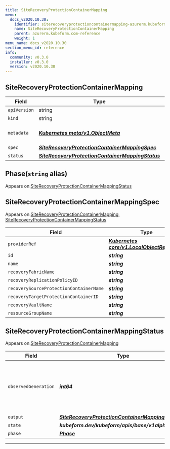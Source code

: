 ```yaml
---
title: SiteRecoveryProtectionContainerMapping
menu:
  docs_v2020.10.30:
    identifier: siterecoveryprotectioncontainermapping-azurerm.kubeform.com
    name: SiteRecoveryProtectionContainerMapping
    parent: azurerm.kubeform.com-reference
    weight: 1
menu_name: docs_v2020.10.30
section_menu_id: reference
info:
  community: v0.3.0
  installer: v0.3.0
  version: v2020.10.30
---
```


## SiteRecoveryProtectionContainerMapping
| Field | Type | Description |
| ------ | ----- | ----------- |
| `apiVersion` | string | `azurerm.kubeform.com/v1alpha1` |
|    `kind` | string | `SiteRecoveryProtectionContainerMapping` |
| `metadata` | ***[Kubernetes meta/v1.ObjectMeta](https://v1-18.docs.kubernetes.io/docs/reference/generated/kubernetes-api/v1.18/#objectmeta-v1-meta)***|Refer to the Kubernetes API documentation for the fields of the `metadata` field.|
| `spec` | ***[SiteRecoveryProtectionContainerMappingSpec](#siterecoveryprotectioncontainermappingspec)***||
| `status` | ***[SiteRecoveryProtectionContainerMappingStatus](#siterecoveryprotectioncontainermappingstatus)***||
## Phase(`string` alias)

Appears on:[SiteRecoveryProtectionContainerMappingStatus](#siterecoveryprotectioncontainermappingstatus)

## SiteRecoveryProtectionContainerMappingSpec

Appears on:[SiteRecoveryProtectionContainerMapping](#siterecoveryprotectioncontainermapping), [SiteRecoveryProtectionContainerMappingStatus](#siterecoveryprotectioncontainermappingstatus)

| Field | Type | Description |
| ------ | ----- | ----------- |
| `providerRef` | ***[Kubernetes core/v1.LocalObjectReference](https://v1-18.docs.kubernetes.io/docs/reference/generated/kubernetes-api/v1.18/#localobjectreference-v1-core)***||
| `id` | ***string***||
| `name` | ***string***||
| `recoveryFabricName` | ***string***||
| `recoveryReplicationPolicyID` | ***string***||
| `recoverySourceProtectionContainerName` | ***string***||
| `recoveryTargetProtectionContainerID` | ***string***||
| `recoveryVaultName` | ***string***||
| `resourceGroupName` | ***string***||
## SiteRecoveryProtectionContainerMappingStatus

Appears on:[SiteRecoveryProtectionContainerMapping](#siterecoveryprotectioncontainermapping)

| Field | Type | Description |
| ------ | ----- | ----------- |
| `observedGeneration` | ***int64***| ***(Optional)*** Resource generation, which is updated on mutation by the API Server.|
| `output` | ***[SiteRecoveryProtectionContainerMappingSpec](#siterecoveryprotectioncontainermappingspec)***| ***(Optional)*** |
| `state` | ***kubeform.dev/kubeform/apis/base/v1alpha1.State***| ***(Optional)*** |
| `phase` | ***[Phase](#phase)***| ***(Optional)*** |
---
